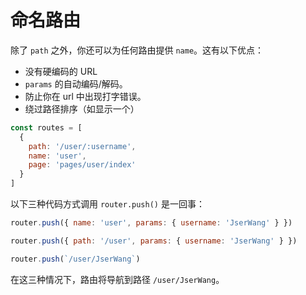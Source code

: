 # 命名路由

除了 `path` 之外，你还可以为任何路由提供 `name`。这有以下优点：

- 没有硬编码的 URL
- `params` 的自动编码/解码。
- 防止你在 url 中出现打字错误。
- 绕过路径排序（如显示一个）

```js
const routes = [
  {
    path: '/user/:username',
    name: 'user',
    page: 'pages/user/index'
  }
]
```

以下三种代码方式调用 `router.push()` 是一回事：

```js
router.push({ name: 'user', params: { username: 'JserWang' } })

router.push({ path: '/user', params: { username: 'JserWang' } })

router.push(`/user/JserWang`)
```

在这三种情况下，路由将导航到路径 `/user/JserWang`。
